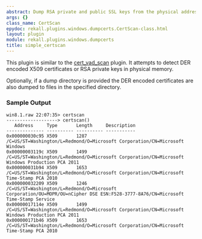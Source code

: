 ```yaml
---
abstract: Dump RSA private and public SSL keys from the physical address space.
args: {}
class_name: CertScan
epydoc: rekall.plugins.windows.dumpcerts.CertScan-class.html
layout: plugin
module: rekall.plugins.windows.dumpcerts
title: simple_certscan
---
```


This plugin is similar to the [cert_vad_scan](CertVadScan.html) plugin. It
attempts to detect DER encoded X509 certificates or RSA private keys in physical
memory.

Optionally, if a dump directory is provided the DER encoded certificates are
also dumped to files in the specified directory.


### Sample Output

```
win8.1.raw 22:07:35> certscan
-------------------> certscan()
   Address     Type       Length     Description
-------------- ---------- ---------- -----------
0x000000030c95 X509       1287       /C=US/ST=Washington/L=Redmond/O=Microsoft Corporation/CN=Microsoft Windows
0x00000003119c X509       1499       /C=US/ST=Washington/L=Redmond/O=Microsoft Corporation/CN=Microsoft Windows Production PCA 2011
0x000000031b94 X509       1653       /C=US/ST=Washington/L=Redmond/O=Microsoft Corporation/CN=Microsoft Time-Stamp PCA 2010
0x000000032209 X509       1246       /C=US/ST=Washington/L=Redmond/O=Microsoft Corporation/OU=MOPR/OU=nCipher DSE ESN:F528-3777-8A76/CN=Microsoft Time-Stamp Service
0x00000017114e X509       1499       /C=US/ST=Washington/L=Redmond/O=Microsoft Corporation/CN=Microsoft Windows Production PCA 2011
0x000000171b46 X509       1653       /C=US/ST=Washington/L=Redmond/O=Microsoft Corporation/CN=Microsoft Time-Stamp PCA 2010
```